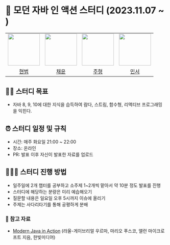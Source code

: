 # 🌵 모던 자바 인 액션 스터디 (2023.11.07 ~ )

<table>
  <tbody>
    <tr>
      <tr>
      <td align="center"><a href="https://github.com/dongkiid"><img src="https://github.com/hb9397.png" width="100px;" alt=""/></td>
      <td align="center"><a href="https://github.com/kkkwp"><img src="https://github.com/kkkwp.png" width="100px;" alt=""/></td>
      <td align="center"><a href="https://github.com/jooh9992"><img src="https://github.com/jooh9992.png" width="100px;" alt=""/></td>
      <td align="center"><a href="https://github.com/dongkiid"><img src="https://github.com/dongkiid.png" width="100px;" alt=""/></td>
      </tr>
      <tr>
      <td align="center"><a href="https://github.com/hb9397">현범</td>
      <td align="center"><a href="https://github.com/kkkwp">채윤</td> 
      <td align="center"><a href="https://github.com/jooh9992">주형</td> 
      <td align="center"><a href="https://github.com/dongkiid">민서</td> 
      </tr>
    </tr>
  </tbody>
</table>

## 🏋️‍♀️ 스터디 목표
- 자바 8, 9, 10에 대한 지식을 습득하여 람다, 스트림, 함수형, 리액티브 프로그래밍을 익힌다.

## ⏰ 스터디 일정 및 규칙
- 시간: 매주 화요일 21:00 ~ 22:00
- 장소: 온라인
- PR: 발표 이후 자신이 발표한 자료를 업로드

## 👨🏻‍💻 스터디 진행 방법
- 일주일에 2개 챕터를 공부하고 소주제 1~2개씩 맡아서 약 10분 정도 발표를 진행
- 스터디에 해당하는 분량은 미리 예습해오기
- 질문할 내용은 일요일 오후 5시까지 이슈에 올리기
- 주제는 사다리타기를 통해 공평하게 분배

### 🔗 참고 자료
- [Modern Java in Action](https://m.hanbit.co.kr/store/books/book_view.html?p_code=B4926602499) (라울-게이브리얼 우르마, 마리오 푸스코, 앨런 마이크로프트 지음, 한빛미디어)
